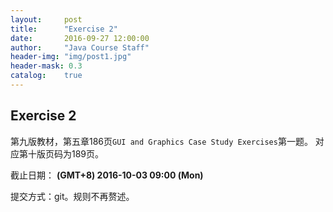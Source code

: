 ```yaml
---
layout:     post
title:      "Exercise 2"
date:       2016-09-27 12:00:00
author:     "Java Course Staff"
header-img: "img/post1.jpg"
header-mask: 0.3
catalog:    true
---
```


## Exercise 2
第九版教材，第五章186页`GUI and Graphics Case Study Exercises`第一题。
对应第十版页码为189页。

截止日期： **(GMT+8) 2016-10-03 09:00 (Mon)**

提交方式：git。规则不再赘述。
